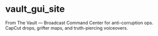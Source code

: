 # vault_gui_site
From The Vault — Broadcast Command Center for anti-corruption ops. CapCut drops, grifter maps, and truth-piercing voiceovers.
